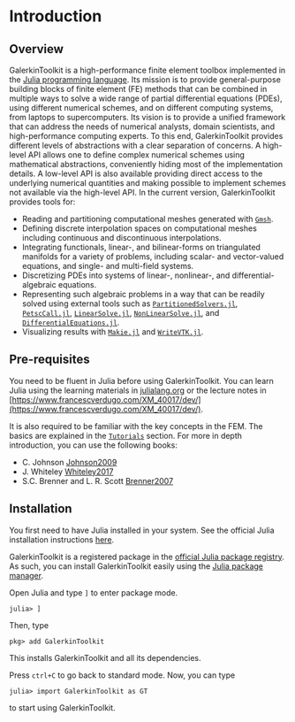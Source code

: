 # Introduction

## Overview

GalerkinToolkit is a high-performance finite element toolbox implemented in the [Julia programming language](https://julialang.org/). Its mission is to provide general-purpose building blocks of finite element (FE) methods that can be combined in multiple ways to solve a wide range of partial differential equations (PDEs), using different numerical schemes, and on different computing systems, from laptops to supercomputers. Its vision is to provide a unified framework that can address the needs of numerical analysts, domain scientists, and high-performance computing experts. To this end, GalerkinToolkit provides different levels of abstractions with a clear separation of concerns. A high-level API allows one to define complex numerical schemes using mathematical abstractions, conveniently hiding most of the implementation details. A low-level API is also available providing direct access to the underlying numerical quantities and making possible to implement schemes not available via the high-level API. In the current version, GalerkinToolkit provides tools for:

- Reading and partitioning computational meshes generated with [`Gmsh`](https://gmsh.info/).
- Defining discrete interpolation spaces on computational meshes including continuous and discontinuous interpolations.
- Integrating functionals, linear-, and bilinear-forms on triangulated manifolds for a variety of problems, including scalar- and vector-valued equations, and single- and multi-field systems.
- Discretizing PDEs into systems of linear-, nonlinear-, and differential-algebraic equations.
- Representing such algebraic problems in a way that can be readily solved using external tools such as [`PartitionedSolvers.jl`](https://github.com/PartitionedArrays/PartitionedArrays.jl), [`PetscCall.jl`](https://github.com/PartitionedArrays/PetscCall.jl), [`LinearSolve.jl`](https://github.com/SciML/LinearSolve.jl), [`NonLinearSolve.jl`](https://github.com/SciML/NonlinearSolve.jl), and [`DifferentialEquations.jl`](https://github.com/SciML/DifferentialEquations.jl).
- Visualizing results with [`Makie.jl`](https://github.com/MakieOrg/Makie.jl) and [`WriteVTK.jl`](https://github.com/JuliaVTK/WriteVTK.jl).










## Pre-requisites

You need to be fluent in Julia before using GalerkinToolkit. You can learn Julia using the learning materials in [julialang.org](https://julialang.org/) or the lecture notes in [https://www.francescverdugo.com/XM_40017/dev/](https://www.francescverdugo.com/XM_40017/dev/).

It is also required to be familiar with the key concepts in the FEM. The basics are explained in the [`Tutorials`](@ref) section. For more in depth introduction, you can use the following books:
  - C. Johnson [Johnson2009](@cite)
  - J. Whiteley [Whiteley2017](@cite)
  - S.C. Brenner and L. R. Scott [Brenner2007](@cite)


## Installation

You first need to have Julia installed in your system. See the official Julia installation instructions [here](https://julialang.org/install/).


GalerkinToolkit is a registered package in the [official Julia package registry](https://github.com/JuliaRegistries/General). As such, you can install GalerkinToolkit easily using the [Julia package manager](https://docs.julialang.org/en/v1/stdlib/Pkg/).

Open Julia and type `]` to enter package mode.

```
julia> ]
```

Then, type
```
pkg> add GalerkinToolkit
```

This installs GalerkinToolkit and all its dependencies.

Press `ctrl+C` to go back to standard mode. Now, you can type

```
julia> import GalerkinToolkit as GT
```
to start using GalerkinToolkit.







